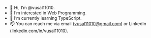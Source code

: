 - 👋 Hi, I’m @vusal11010.
- 👀 I’m interested in Web Programming.
- 🌱 I’m currently learning TypeScript.
- 📫 You can reach me via email (vusal11010@gmail.com) or LinkedIn (linkedin.com/in/vusal11010).
